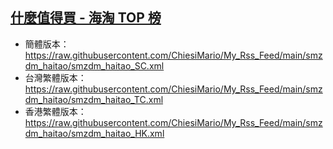 ## [什麼值得買 - 海淘 TOP 榜](https://rsshub.app/smzdm/ranking/haitao/39/3)
- 簡體版本：https://raw.githubusercontent.com/ChiesiMario/My_Rss_Feed/main/smzdm_haitao/smzdm_haitao_SC.xml
- 台灣繁體版本：https://raw.githubusercontent.com/ChiesiMario/My_Rss_Feed/main/smzdm_haitao/smzdm_haitao_TC.xml
- 香港繁體版本：https://raw.githubusercontent.com/ChiesiMario/My_Rss_Feed/main/smzdm_haitao/smzdm_haitao_HK.xml